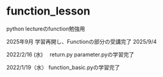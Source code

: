 # function_lesson
python lectureのfunction勉強用

2025年9月
学習再開し、Functionの部分の受講完了 2025/9/4

2022/2/16 (水)
　return.py
  parameter.pyの学習完了

2022/1/19（水）
  function_basic.pyの学習完了
